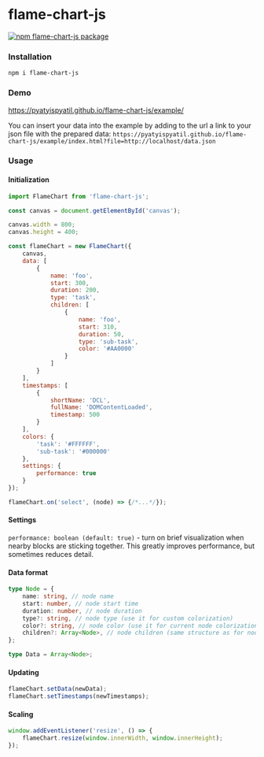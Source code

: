 # flame-chart-js

[![npm flame-chart-js package](https://img.shields.io/npm/v/flame-chart-js)](https://www.npmjs.com/package/flame-chart-js)

### Installation

`npm i flame-chart-js`

### Demo

https://pyatyispyatil.github.io/flame-chart-js/example/

You can insert your data into the example by adding to the url a link to your json file with the prepared data:
`https://pyatyispyatil.github.io/flame-chart-js/example/index.html?file=http://localhost/data.json`

### Usage

#### Initialization

```js
import FlameChart from 'flame-chart-js';

const canvas = document.getElementById('canvas');

canvas.width = 800;
canvas.height = 400;

const flameChart = new FlameChart({
    canvas,
    data: [
        {
            name: 'foo',
            start: 300,
            duration: 200,
            type: 'task',
            children: [
                {
                    name: 'foo',
                    start: 310,
                    duration: 50,
                    type: 'sub-task',
                    color: '#AA0000'
                }
            ]
        }
    ],
    timestamps: [
        {
            shortName: 'DCL',
            fullName: 'DOMContentLoaded',
            timestamp: 500
        }
    ],
    colors: {
        'task': '#FFFFFF',
        'sub-task': '#000000'
    },
    settings: {
        performance: true
    }
});

flameChart.on('select', (node) => {/*...*/});
```

#### Settings

`performance: boolean (default: true)` - turn on brief visualization when nearby blocks are sticking together.
This greatly improves performance, but sometimes reduces detail.

#### Data format

```ts
type Node = {
    name: string, // node name
    start: number, // node start time
    duration: number, // node duration
    type?: string, // node type (use it for custom colorization)
    color?: string, // node color (use it for current node colorization)
    children?: Array<Node>, // node children (same structure as for node)
};

type Data = Array<Node>;
```

#### Updating

```js
flameChart.setData(newData);
flameChart.setTimestamps(newTimestamps);
```

#### Scaling

```js
window.addEventListener('resize', () => {
    flameChart.resize(window.innerWidth, window.innerHeight);
});
```
